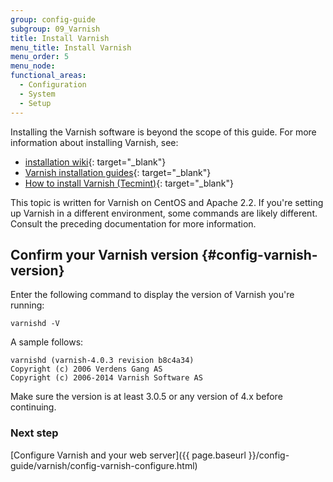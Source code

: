 ```yaml
---
group: config-guide
subgroup: 09_Varnish
title: Install Varnish
menu_title: Install Varnish
menu_order: 5
menu_node:
functional_areas:
  - Configuration
  - System
  - Setup
---
```


Installing the Varnish software is beyond the scope of this guide. For more information about installing Varnish, see:

*	[installation wiki](http://wiki.mikejung.biz/Varnish){: target="_blank"}
*	[Varnish installation guides](https://www.varnish-cache.org/docs){: target="_blank"}
*	[How to install Varnish (Tecmint)](http://www.tecmint.com/install-varnish-cache-web-accelerator){: target="_blank"}

<div class="bs-callout bs-callout-info" markdown="1">
	<p>This topic is written for Varnish on CentOS and Apache 2.2. If you're setting up Varnish in a different environment, some commands are likely different. Consult the preceding documentation for more information.</p>
</div>

## Confirm your Varnish version   {#config-varnish-version}

Enter the following command to display the version of Varnish you're running:

	varnishd -V

A sample follows:

	varnishd (varnish-4.0.3 revision b8c4a34)
	Copyright (c) 2006 Verdens Gang AS
	Copyright (c) 2006-2014 Varnish Software AS

Make sure the version is at least 3.0.5 or any version of 4.x before continuing.

### Next step

[Configure Varnish and your web server]({{ page.baseurl }}/config-guide/varnish/config-varnish-configure.html)
